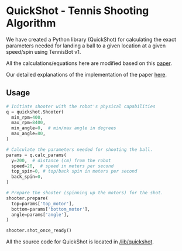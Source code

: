 # QuickShot - Tennis Shooting Algorithm

We have created a Python library (QuickShot) for calculating the exact parameters needed for landing a ball to a given location at a given speed/spin using TennisBot v1.

All the calculations/equations here are modified based on this [paper](http://www.actawm.pb.edu.pl/volume/vol5no4/WOJCICKI_KULESZA_PUCILOWSKI_EN_2010_085.pdf).

Our detailed explanations of the implementation of the paper [here](shooting_algorithm.pdf).

## Usage

```python
# Initiate shooter with the robot's physical capabilities
q = quickshot.Shooter(
  min_rpm=400,
  max_rpm=8400,
  min_angle=0,  # min/max angle in degrees
  max_angle=80,
)

# Calculate the parameters needed for shooting the ball.
params = q.calc_params(
  y=200,  # distance (cm) from the robot
  speed=20,  # speed in meters per second
  top_spin=0, # top/back spin in meters per second
  back_spin=0,
)

# Prepare the shooter (spinning up the motors) for the shot.
shooter.prepare(
  top=params['top_motor'],
  bottom=params['bottom_motor'],
  angle=params['angle'],
)

shooter.shot_once_ready()
```

All the source code for QuickShot is located in [/lib/quickshot](../lib/quickshot).
